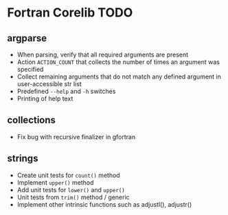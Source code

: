 # Fortran Corelib TODO #

## argparse ##

-   When parsing, verify that all required arguments are present
-   Action `ACTION_COUNT` that collects the number of times an argument was
    specified
-   Collect remaining arguments that do not match any defined argument
    in user-accessible str list
-   Predefined `--help` and `-h` switches
-   Printing of help text


## collections ##
-   Fix bug with recursive finalizer in gfortran


## strings ##

-   Create unit tests for `count()` method
-   Implement `upper()` method
-   Add unit tests for `lower()` and `upper()`
-   Unit tests from `trim()` method / generic
-   Implement other intrinsic functions such as adjustl(), adjustr()
